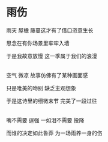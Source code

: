 # 雨伤

雨天 屋檐 藤蔓这才有了借口恣意生长

思念在有你场景里牢牢入墙

于是我故意放慢 这一季属于我们的浪漫
<br>
<br>

空气 微凉 故事仿佛有了某种画面感

只是唯美的吻别 缺乏主观想象

于是这诗里的细微末节 完美了一段过往
<br>
<br>

嘴不需要 逞强 一如泪不需要 投降

而谁的决定如此鲁莽 为一场雨养一身的伤
